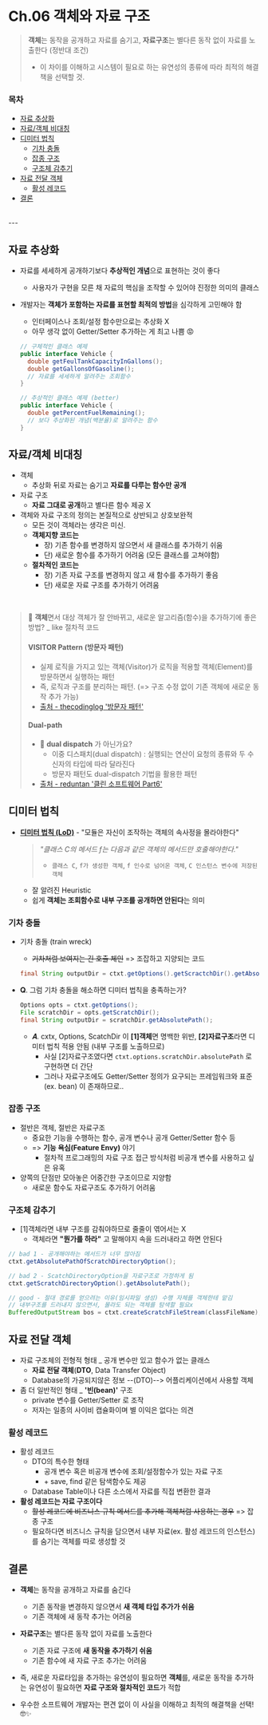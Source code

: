 # Ch.06 객체와 자료 구조
> **객체**는 동작을 공개하고 자료를 숨기고, **자료구조**는 별다른 동작 없이 자료를 노출한다 (정반대 조건)
>
> - 이 차이를 이해하고 시스템이 필요로 하는 유연성의 종류에 따라 최적의 해결책을 선택할 것.

### 목차
- [자료 추상화](#자료-추상화)
- [자료/객체 비대칭](#자료객체-비대칭)
- [디미터 법칙](#디미터-법칙)
  - [기차 충돌](#기차-충돌)
  - [잡종 구조](#잡종-구조)
  - [구조체 감추기](#구조체-감추기)
- [자료 전달 객체](#자료-전달-객체)
  - [활성 레코드](#활성-레코드)
- [결론](#결론)

<br/>
---

## 자료 추상화
- 자료를 세세하게 공개하기보다 **추상적인 개념**으로 표현하는 것이 좋다
  
  - 사용자가 구현을 모른 채 자료의 핵심을 조작할 수 있어야 진정한 의미의 클래스 
- 개발자는 **객체가 포함하는 자료를 표현할 최적의 방법**을 심각하게 고민해야 함
  - 인터페이스나 조회/설정 함수만으로는 추상화 X
  - 아무 생각 없이 Getter/Setter 추가하는 게 최고 나쁨 😡
  ```java
  // 구체적인 클래스 예제
  public interface Vehicle {
    double getFeulTankCapacityInGallons();
    double getGallonsOfGasoline();
    // 자료를 세세하게 알려주는 조회함수
  }

  // 추상적인 클래스 예제 (better)
  public interface Vehicle {
    double getPercentFuelRemaining();
    // 보다 추상화된 개념(백분율)로 알려주는 함수
  }
  ```


## 자료/객체 비대칭
- 객체
  - 추상화 뒤로 자료는 숨기고 **자료를 다루는 함수만 공개**
- 자료 구조
  - **자료 그대로 공개**하고 별다른 함수 제공 X
- 객체와 자료 구조의 정의는 본질적으로 상반되고 상호보완적
  - 모든 것이 객체라는 생각은 미신.
  - **객체지향 코드는**
    - 장) 기존 함수를 변경하지 않으면서 새 클래스를 추가하기 쉬움
    - 단) 새로운 함수를 추가하기 어려움 (모든 클래스를 고쳐야함)
  - **절차적인 코드는**
    - 장) 기존 자료 구조를 변경하지 않고 새 함수를 추가하기 좋음
    - 단) 새로운 자료 구조를 추가하기 어려움

<br/>

>
> 📖 **객체**면서 대상 객체가 잘 안바뀌고, 새로운 알고리즘(함수)을 추가하기에 좋은 방법? _ like 절차적 코드
> 
> #### VISITOR Pattern (방문자 패턴)
> - 실제 로직을 가지고 있는 객체(Visitor)가 로직을 적용할 객체(Element)를 방문하면서 실행하는 패턴
> - 즉, 로직과 구조를 분리하는 패턴. (=> 구조 수정 없이 기존 객체에 새로운 동작 추가 가능)
> - [출처 - thecodinglog '방문자 패턴'](https://thecodinglog.github.io/design/2019/10/29/visitor-pattern.html)
>
> #### Dual-path
>  - 🤔 **dual dispatch** 가 아닌가요?
>     - 이중 디스패치(dual dispatch) : 실행되는 연산이 요청의 종류와 두 수신자의 타입에 따라 달라진다
>     - 방문자 패턴도 dual-dispatch 기법을 활용한 패턴
>  - [출처 - reduntan '클린 소프트웨어 Part6'](http://redutan.github.io/2017/10/08/clean-software-part06)


## 디미터 법칙
- **[디미터 법칙 (LoD)](http://en.wikipedia.org/wiki/Law_of_Demeter)** - "모듈은 자신이 조작하는 객체의 속사정을 몰라야한다"

  >*"클래스 C의 메서드 f는 다음과 같은 객체의 메서드만 호출해야한다."*
  >
  > - `클래스 C`, `f가 생성한 객체`, `f 인수로 넘어온 객체`, `C 인스턴스 변수에 저장된 객체`
  - 잘 알려진 Heuristic
  - 쉽게 **객체는 조회함수로 내부 구조를 공개하면 안된다**는 의미

### 기차 충돌
- 기차 충돌 (train wreck)
  - ~~기차처럼 보여지는 긴 호출 체인~~ => 조잡하고 지양되는 코드
  ```java
  final String outputDir = ctxt.getOptions().getScractchDir().getAbsolutePath();
  ```

- 𝐐. 그럼 기차 충돌을 해소하면 디미터 법칙을 충족하는가?
  ```java
  Options opts = ctxt.getOptions();
  File scratchDir = opts.getScratchDir();
  final String outputDir = scratchDir.getAbsolutePath();
  ```
  - 𝑨. cxtx, Options, ScatchDir 이 **[1]객체**면 명백한 위반, **[2]자료구조**라면 디미터 법칙 적용 안됨 (내부 구조를 노출하므로)
    - 사실 [2]자료구조였다면 `ctxt.options.scratchDir.absolutePath` 로 구현하면 더 간단
    - 그러나 자료구조에도 Getter/Setter 정의가 요구되는 프레임워크와 표준 (ex. bean) 이 존재하므로..

### 잡종 구조
- 절반은 객체, 절반은 자료구조
  - 중요한 기능을 수행하는 함수, 공개 변수나 공개 Getter/Setter 함수 등
  - => **기능 욕심(Feature Envy)** 야기
    - 절차적 프로그래밍의 자료 구조 접근 방식처럼 비공개 변수를 사용하고 싶은 유혹
- 양쪽의 단점만 모아놓은 어중간한 구조이므로 지양함
  - 새로운 함수도 자료구조도 추가하기 어려움

### 구조체 감추기
- [1]객체라면 내부 구조를 감춰야하므로 줄줄이 엮어서는 X
  - 객체라면 **"뭔가를 하라"** 고 말해야지 속을 드러내라고 하면 안된다
```java
// bad 1 - 공개해야하는 메서드가 너무 많아짐
ctxt.getAbsolutePathOfScratchDirectoryOption();

// bad 2 - ScatchDirectoryOption을 자료구조로 가정하게 됨
ctxt.getScratchDirectoryOption().getAbsolutePath();

// good - 절대 경로를 얻으려는 이유(임시파일 생성) 수행 자체를 객체한테 맡김
// 내부구조를 드러내지 않으면서, 몰라도 되는 객체를 탐색할 필요x
BufferedOutputStream bos = ctxt.createScratchFileStream(classFileName);
```

## 자료 전달 객체
- 자료 구조체의 전형적 형태 _ 공개 변수만 있고 함수가 없는 클래스
  - **자료 전달 객체**(**DTO**, Data Transfer Object)
  - Database의 가공되지않은 정보 --(DTO)--> 어플리케이션에서 사용할 객체
- 좀 더 일반적인 형태 _ **'빈(bean)'** 구조
  - private 변수를 Getter/Setter 로 조작
  - 저자는 일종의 사이비 캡슐화이며 별 이익은 없다는 의견


### 활성 레코드
- 활성 레코드
  - DTO의 특수한 형태
    - 공개 변수 혹은 비공개 변수에 조회/설정함수가 있는 자료 구조
    - \+ save, find 같은 탐색함수도 제공
  - Database Table이나 다른 소스에서 자료를 직접 변환한 결과
- **활성 레코드는 자료 구조이다**
  - ~~활성 레코드에 비즈니스 규칙 메서드를 추가해 객체처럼 사용하는 경우~~ => 잡종 구조
  - 필요하다면 비즈니스 규칙을 담으면서 내부 자료(ex. 활성 레코드의 인스턴스)를 숨기는 객체를 따로 생성할 것

## 결론

- **객체**는 동작을 공개하고 자료를 숨긴다
  - 기존 동작을 변경하지 않으면서 **새 객체 타입 추가가 쉬움**
  - 기존 객체에 새 동작 추가는 어려움
- **자료구조**는 별다른 동작 없이 자료를 노출한다
  - 기존 자료 구조에 **새 동작을 추가하기 쉬움**
  - 기존 함수에 새 자료 구조 추가는 어려움

- 즉, 새로운 자료타입을 추가하는 유연성이 필요하면 **객체**를, 새로운 동작을 추가하는 유연성이 필요하면 **자료 구조와 절차적인 코드**가 적합
- 우수한 소프트웨어 개발자는 편견 없이 이 사실을 이해하고 최적의 해결책을 선택! 🤓✨
